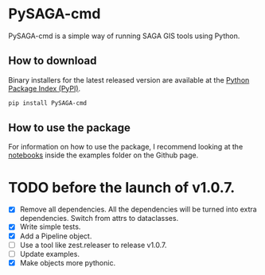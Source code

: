 # PySAGA-cmd
PySAGA-cmd is a simple way of running SAGA GIS tools using Python.

## How to download

Binary installers for the latest released version are available at the [Python Package Index (PyPI)](https://pypi.org/project/PySAGA-cmd/).
```sh
pip install PySAGA-cmd
```

## How to use the package
For information on how to use the package, I recommend looking at the [notebooks](https://github.com/alecsandrei/PySAGA-cmd/tree/master/examples/notebooks) inside the examples folder on the Github page.


# TODO before the launch of v1.0.7.

- [x] Remove all dependencies. All the dependencies will be turned into extra dependencies. Switch from attrs to dataclasses.
- [x] Write simple tests.
- [x] Add a Pipeline object.
- [ ] Use a tool like zest.releaser to release v1.0.7.
- [ ] Update examples.
- [x] Make objects more pythonic.